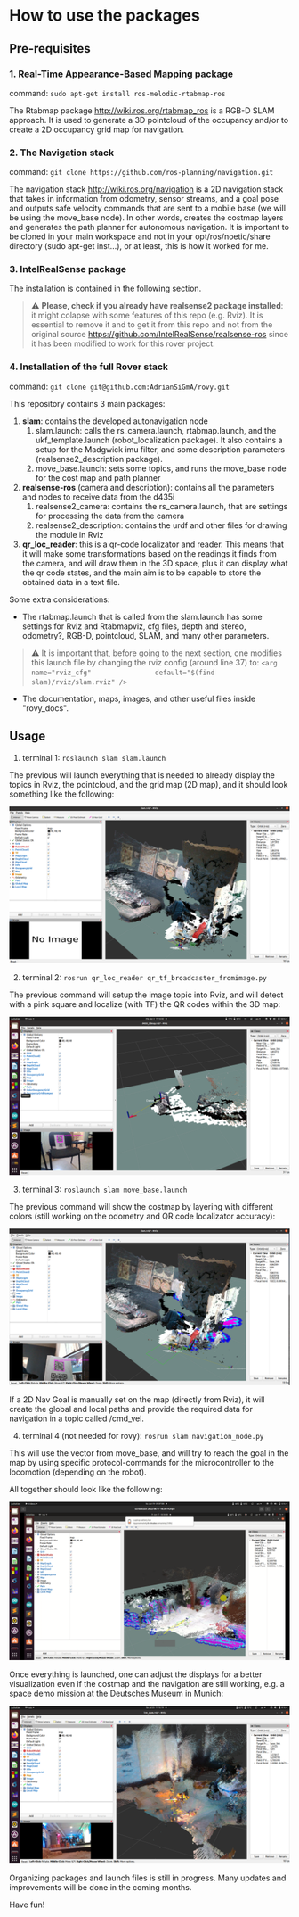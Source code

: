 # How to use the packages #

## Pre-requisites ##

### 1. Real-Time Appearance-Based Mapping package ###

command: `sudo apt-get install ros-melodic-rtabmap-ros`

The Rtabmap package http://wiki.ros.org/rtabmap_ros is a RGB-D SLAM approach. It is used to generate a 3D pointcloud of the occupancy and/or to create a 2D occupancy grid map for navigation.

### 2. The Navigation stack ###

command: `git clone https://github.com/ros-planning/navigation.git`

The navigation stack http://wiki.ros.org/navigation is a 2D navigation stack that takes in information from odometry, sensor streams, and a goal pose and outputs safe velocity commands that are sent to a mobile base (we will be using the move_base node). In other words, creates the costmap layers and generates the path planner for autonomous navigation. It is important to be cloned in your main workspace and not in your opt/ros/noetic/share directory (sudo apt-get inst...), or at least, this is how it worked for me.

### 3. IntelRealSense package ### 

The installation is contained in the following section.

> :warning: **Please, check if you already have realsense2 package installed**: it might colapse with some features of this repo (e.g. Rviz). It is essential to remove it and to get it from this repo and not from the original source https://github.com/IntelRealSense/realsense-ros since it has been modified to work for this rover project.

### 4. Installation of the full Rover stack ###

command: `git clone git@github.com:AdrianSiGmA/rovy.git`

This repository contains 3 main packages:
1. **slam**: contains the developed autonavigation node
     1. slam.launch: calls the rs_camera.launch, rtabmap.launch, and the ukf_template.launch (robot_localization package). It also contains a setup for the Madgwick imu filter, and some description parameters (realsense2_description package).
     2. move_base.launch: sets some topics, and runs the move_base node for the cost map and path planner
2. **realsense-ros** (camera and description): contains all the parameters and nodes to receive data from the d435i
     1. realsense2_camera: contains the rs_camera.launch, that are settings for processing the data from the camera
     2. realsense2_description: contains the urdf and other files for drawing the module in Rviz
3. **qr_loc_reader**: this is a qr-code localizator and reader. This means that it will make some transformations based on the readings it finds from the camera, and will draw them in the 3D space, plus it can display what the qr code states, and the main aim is to be capable to store the obtained data in a text file. 

Some extra considerations:

- The rtabmap.launch that is called from the slam.launch has some settings for Rviz and Rtabmapviz, cfg files, depth and stereo, odometry?, RGB-D, pointcloud, SLAM, and many other parameters. 

> :warning: It is important that, before going to the next section, one modifies this launch file by changing the rviz config (around line 37) to: `<arg name="rviz_cfg"                default="$(find slam)/rviz/slam.rviz" />`

- The documentation, maps, images, and other useful files inside "rovy_docs".

## Usage ##

1. terminal 1: `roslaunch slam slam.launch`

The previous will launch everything that is needed to already display the topics in Rviz, the pointcloud, and the grid map (2D map), and it should look something like the following:

![pointcloud, grid map, and description](/docs/images/slam_launch.png)

2. terminal 2: `rosrun qr_loc_reader qr_tf_broadcaster_fromimage.py`

The previous command will setup the image topic into Rviz, and will detect with a pink square and localize (with TF) the QR codes within the 3D map:

![QR code reader and localizer](/docs/images/qrcode_node.png)

3. terminal 3: `roslaunch slam move_base.launch`

The previous command will show the costmap by layering with different colors (still working on the odometry and QR code localizator accuracy):

![QR code and Costmap](/docs/images/qr_and_move_base_launch.png)

If a 2D Nav Goal is manually set on the map (directly from Rviz), it will create the global and local paths and provide the required data for navigation in a topic called /cmd_vel.

4. terminal 4 (not needed for rovy): `rosrun slam navigation_node.py`

This will use the vector from move_base, and will try to reach the goal in the map by using specific protocol-commands for the microcontroller to the locomotion (depending on the robot).

All together should look like the following:

![Path Planner + Autonomous Navigation](/docs/images/pathplanner_navigation.png)

Once everything is launched, one can adjust the displays for a better visualization even if the costmap and the navigation are still working, e.g. a space demo mission at the Deutsches Museum in Munich:

![Better visualization at a Space Demo Mission](/docs/images/demo_mission.png)

Organizing packages and launch files is still in progress. Many updates and improvements will be done in the coming months.

Have fun!